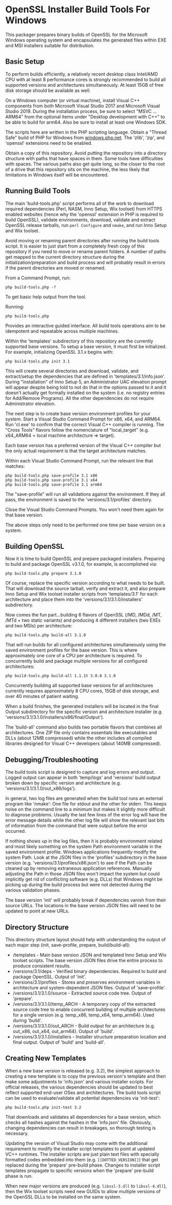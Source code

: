 OpenSSL Installer Build Tools For Windows
=========================================

This packager prepares binary builds of OpenSSL for the Microsoft Windows operating system and encapsulates the generated files within EXE and MSI installers suitable for distribution.

Basic Setup
-----------

To perform builds efficiently, a relatively recent desktop class Intel/AMD CPU with at least 8 performance cores is strongly recommended to build all supported versions and architectures simultaneously.  At least 15GB of free disk storage should be available as well.

On a Windows computer (or virtual machine), install Visual C++ components from both Microsoft Visual Studio 2017 and Microsoft Visual Studio 2019.  During the installation process, be sure to select "MSVC ... ARM64" from the optional items under "Desktop development with C++" to be able to build for arm64.  Also be sure to install at least one Windows SDK.

The scripts here are written in the PHP scripting language.  Obtain a "Thread Safe" build of PHP for Windows from [windows.php.net](https://windows.php.net/download/).  The 'zlib', 'zip', and 'openssl' extensions need to be enabled.

Obtain a copy of this repository.  Avoid putting the repository into a directory structure with paths that have spaces in them.  Some tools have difficulties with spaces.  The various paths also get quite long, so the closer to the root of a drive that this repository sits on the machine, the less likely that limitations in Windows itself will be encountered.

Running Build Tools
-------------------

The main 'build-tools.php' script performs all of the work to download required dependencies (Perl, NASM, Inno Setup, Wix toolset) from HTTPS enabled websites (hence why the 'openssl' extension in PHP is required to build OpenSSL), validate environments, download, validate and extract OpenSSL release tarballs, run `perl Configure` and `nmake`, and run Inno Setup and Wix toolset.

Avoid moving or renaming parent directories after running the build tools script.  It is easier to just start from a completely fresh copy of this repository if you need to move or rename parent folders.  A number of paths get mapped to the current directory structure during the initialization/preparation and build process and will probably result in errors if the parent directories are moved or renamed.

From a Command Prompt, run:

```
php build-tools.php -?
```

To get basic help output from the tool.

Running:

```
php build-tools.php
```

Provides an interactive guided interface.  All build tools operations aim to be idempotent and repeatable across multiple machines.

Within the 'templates' subdirectory of this repository are the currently supported base versions.  To setup a base version, it must first be initialized.  For example, initializing OpenSSL 3.1.x begins with:

```
php build-tools.php init 3.1
```

This will create several directories and download, validate, and extract/setup the dependencies that are defined in 'templates/3.1/info.json'.  During "installation" of Inno Setup 5, an Administrator UAC elevation prompt will appear despite being told to not do that in the options passed to it and it doesn't actually get formally installed on the system (i.e. no registry entries for Add/Remove Programs).  All the other dependencies do not require Administrator elevation.

The next step is to create base version environment profiles for your system.  Start a Visual Studio Command Prompt for x86, x64, and ARM64.  Run 'cl.exe' to confirm that the correct Visual C++ compiler is running.  The "Cross Tools" flavors follow the nomenclature of "local_target" (e.g. x64_ARM64 = local machine architecture => target).

Each base version has a preferred version of the Visual C++ compiler but the only actual requirement is that the target architecture matches.

Within each Visual Studio Command Prompt, run the relevant line that matches:

```
php build-tools.php save-profile 3.1 x86
php build-tools.php save-profile 3.1 x64
php build-tools.php save-profile 3.1 arm64
```

The "save-profile" will run all validations against the environment.  If they all pass, the environment is saved to the 'versions/3.1/profiles' directory.

Close the Visual Studio Command Prompts.  You won't need them again for that base version.

The above steps only need to be performed one time per base version on a system.

Building OpenSSL
----------------

Now it is time to build OpenSSL and prepare packaged installers.  Preparing to build and package OpenSSL v3.1.0, for example, is accomplished via:

```
php build-tools.php prepare 3.1.0
```

Of course, replace the specific version according to what needs to be built.  That will download the source tarball, verify and extract it, and also prepare Inno Setup and Wix toolset installer scripts from 'templates/3.1' for each architecture and place them into the 'versions/3.1/3.1.0/installers' subdirectory.

Now comes the fun part...building 6 flavors of OpenSSL (/MD, /MDd, /MT, /MTd + two static variants) and producing 4 different installers (two EXEs and two MSIs) per architecture:

```
php build-tools.php build-all 3.1.0
```

That will run builds for all configured architectures simultaneously using the saved environment profiles for the base version.  This is where approximately one core of a CPU per architecture is required.  To concurrently build and package multiple versions for all configured architectures:

```
php build-tools.php build-all 1.1.1t 3.0.8 3.1.0
```

Concurrently building all supported base versions for all architectures currently requires approximately 8 CPU cores, 15GB of disk storage, and over 40 minutes of patient waiting.

When a build finishes, the generated installers will be located in the final Output subdirectory for the specific version and architecture installer (e.g. 'versions/3.1/3.1.0/installers/x86/final/Output').

The 'build-all' command also builds two portable flavors that combines all architectures.  One ZIP file only contains essentials like executables and DLLs (about 12MB compressed) while the other includes all compiled libraries designed for Visual C++ developers (about 140MB compressed).

Debugging/Troubleshooting
-------------------------

The build tools script is designed to capture and log errors and output.  Logged output can appear in both 'temp/logs' and 'versions' build output broken down by specific version and architecture (e.g. 'versions/3.1/3.1.0/out_x86/logs').

In general, two log files are generated when the build tool runs an external program like 'nmake':  One file for stdout and the other for stderr.  This keeps noise on the command line to a minimum but makes it slightly more difficult to diagnose problems.  Usually the last few lines of the error log will have the error message details while the other log file will show the relevant last bits of information from the command that were output before the error occurred.

If nothing shows up in the log files, then it is probably environment related and most likely something on the system Path environment variable in the saved environment profile.  Windows applications frequently modify the system Path.  Look at the JSON files in the 'profiles' subdirectory in the base version (e.g. 'versions/3.1/profiles/x86.json') to see if the Path can be cleaned up by removing extraneous application references.  Manually adjusting the Path in those JSON files won't impact the system but could implicitly get rid of conflicting software (e.g. DLLs) that Windows might be picking up during the build process but were not detected during the various validation phases.

The base version 'init' will probably break if dependencies vanish from their source URLs.  The locations in the base version JSON files will need to be updated to point at new URLs.

Directory Structure
-------------------

This directory structure layout should help with understanding the output of each major step (init, save-profile, prepare, build/build-all):

* /templates - Main base version JSON and templated Inno Setup and Wix toolset scripts.  The base version JSON files drive the entire process to produce consistent results.
* /versions/3.1/deps - Verified binary dependencies.  Required to build and package OpenSSL.  Output of 'init'.
* /versions/3.1/profiles - Stores and preserves environment variables in architecture and system-dependent JSON files.  Output of 'save-profile'.
* /versions/3.1/3.1.0/source - Extracted source code tree.  Output of 'prepare'.
* /versions/3.1/3.1.0/temp_ARCH - A temporary copy of the extracted source code tree to enable concurrent building of multiple architectures for a single version (e.g. temp_x86, temp_x64, temp_arm64).  Used during 'build'.
* /versions/3.1/3.1.0/out_ARCH - Build output for an architecture (e.g. out_x86, out_x64, out_arm64).  Output of 'build'.
* /versions/3.1/3.1.0/installers - Installer structure preparation location and final output.  Output of 'build' and 'build-all'.

Creating New Templates
----------------------

When a new base version is released (e.g. 3.2), the simplest approach to creating a new template is to copy the previous version's template and then make some adjustments to 'info.json' and various installer scripts.  For official releases, the various dependencies should be updated to best reflect supported end-user OSes and architectures.  The build tools script can be used to evaluate/validate all potential dependencies via 'init-test':

```
php build-tools.php init-test 3.2
```

That downloads and validates all dependencies for a base version, which checks all hashes against the hashes in the 'info.json' file.  Obviously, changing dependencies can result in breakages, so thorough testing is necessary.

Updating the version of Visual Studio may come with the additional requirement to modify the installer script templates to point at updated VC++ runtimes.  The installer scripts are just plain text files with specially formatted codes embedded into them (e.g. `[[DOTTED_VERSION]]`) that get replaced during the 'prepare' pre-build phase.  Changes to installer script templates propagate to specific versions when the 'prepare' pre-build phase is run.

When new major versions are produced (e.g. `libssl-3.dll` to `libssl-4.dll`), then the Wix toolset scripts need new GUIDs to allow multiple versions of the OpenSSL DLLs to be installed on the same system.
